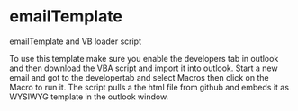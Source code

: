 # emailTemplate
emailTemplate and VB loader script

To use this template make sure you enable the developers tab in outlook and then download the VBA script and import it into outlook.
Start a new email and got to the developertab and select Macros then click on the Macro to run it. 
The script pulls a the html file from github and embeds it as WYSIWYG template in the outlook window.
